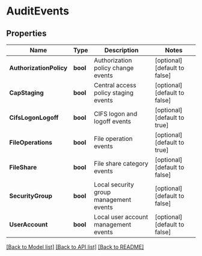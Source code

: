 # AuditEvents

## Properties

Name | Type | Description | Notes
------------ | ------------- | ------------- | -------------
**AuthorizationPolicy** | **bool** | Authorization policy change events | [optional] [default to false]
**CapStaging** | **bool** | Central access policy staging events | [optional] [default to false]
**CifsLogonLogoff** | **bool** | CIFS logon and logoff events | [optional] [default to true]
**FileOperations** | **bool** | File operation events | [optional] [default to true]
**FileShare** | **bool** | File share category events | [optional] [default to false]
**SecurityGroup** | **bool** | Local security group management events | [optional] [default to false]
**UserAccount** | **bool** | Local user account management events | [optional] [default to false]

[[Back to Model list]](../README.md#documentation-for-models) [[Back to API list]](../README.md#documentation-for-api-endpoints) [[Back to README]](../README.md)


